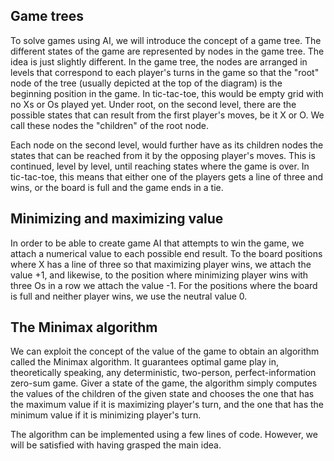 ## Game trees

To solve games using AI, we will introduce the concept of a game tree. The different states of the game are represented by nodes in the game tree. The idea is just slightly different. In the game tree, the nodes are arranged in levels that correspond to each player's turns in the game so that the "root" node of the tree (usually depicted at the top of the diagram) is the beginning position in the game. In tic-tac-toe, this would be empty grid with no Xs or Os played yet. Under root, on the second level, there are the possible states that can result from the first player's moves, be it X or O. We call these nodes the "children" of the root node.

Each node on the second level, would further have as its children nodes the states that can be reached from it by the opposing player's moves. This is continued, level by level, until reaching states where the game is over. In tic-tac-toe, this means that either one of the players gets a line of three and wins, or the board is full and the game ends in a tie.

## Minimizing and maximizing value

In order to be able to create game AI that attempts to win the game, we attach a numerical value to each possible end result. To the board positions where X has a line of three so that maximizing player wins, we attach the value +1, and likewise, to the position where minimizing player wins with three Os in a row we attach the value -1. For the positions where the board is full and neither player wins, we use the neutral value 0.

## The Minimax algorithm

We can exploit the concept of the value of the game to obtain an algorithm called the Minimax algorithm. It guarantees optimal game play in, theoretically speaking, any deterministic, two-person, perfect-information zero-sum game. Giver a state of the game, the algorithm simply computes the values of the children of the given state and chooses the one that has the maximum value if it is maximizing player's turn, and the one that has the minimum value if it is minimizing player's turn.

The algorithm can be implemented using a few lines of code. However, we will be satisfied with having grasped the main idea.